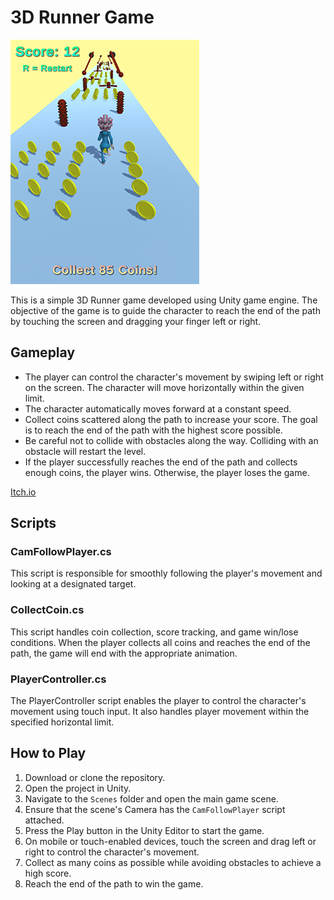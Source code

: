 # 3D Runner Game

![Game Screenshot](screenshot.png)

This is a simple 3D Runner game developed using Unity game engine. The objective of the game is to guide the character to reach the end of the path by touching the screen and dragging your finger left or right.

## Gameplay

- The player can control the character's movement by swiping left or right on the screen. The character will move horizontally within the given limit.
- The character automatically moves forward at a constant speed.
- Collect coins scattered along the path to increase your score. The goal is to reach the end of the path with the highest score possible.
- Be careful not to collide with obstacles along the way. Colliding with an obstacle will restart the level.
- If the player successfully reaches the end of the path and collects enough coins, the player wins. Otherwise, the player loses the game.

[Itch.io](https://gr4ndsmurf.itch.io/run-granny-run)

## Scripts

### CamFollowPlayer.cs

This script is responsible for smoothly following the player's movement and looking at a designated target.

### CollectCoin.cs

This script handles coin collection, score tracking, and game win/lose conditions. When the player collects all coins and reaches the end of the path, the game will end with the appropriate animation.

### PlayerController.cs

The PlayerController script enables the player to control the character's movement using touch input. It also handles player movement within the specified horizontal limit.

## How to Play

1. Download or clone the repository.
2. Open the project in Unity.
3. Navigate to the `Scenes` folder and open the main game scene.
4. Ensure that the scene's Camera has the `CamFollowPlayer` script attached.
5. Press the Play button in the Unity Editor to start the game.
6. On mobile or touch-enabled devices, touch the screen and drag left or right to control the character's movement.
7. Collect as many coins as possible while avoiding obstacles to achieve a high score.
8. Reach the end of the path to win the game.
